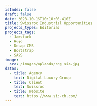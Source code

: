 ```yaml
---
isIndex: false
draft: false
date: 2023-10-15T10:10:08.410Z
title: Swissroc Industrial Opportunities
projects_types: Editorial
projects_tags:
  - Jamstack
  - Hugo
  - Decap CMS
  - Bootstrap
  - SASS
image:
  src: /images/uploads/srg-sio.jpg
datas:
  - title: Agency
    text: Digital Luxury Group
  - title: Client
    text: Swissroc
  - title: Website
    text: https://www.sio-ch.com/
---
```

